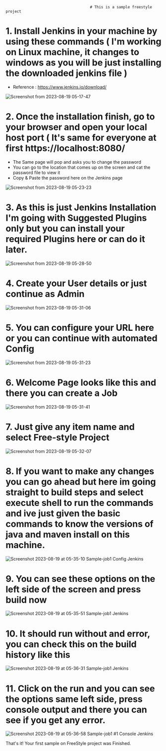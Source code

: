                                           # This is a sample freestyle project


# 1. Install Jenkins in your machine by using these commands ( I'm working on Linux machine, it changes to windows as you will be just installing the downloaded jenkins file )
* Reference : https://www.jenkins.io/download/
  
![Screenshot from 2023-08-19 05-17-47](https://github.com/RajasekharVadapalli/Jenkins-Sample-Freestyle_project/assets/142224224/c3002bce-37c2-4109-9f63-da60c5b86d89)

# 2. Once the installation finish, go to your browser and open your local host port ( It's same for everyone at first https://localhost:8080/
* The Same page will pop and asks you to change the password
* You can go to the location that comes up on the screen and cat the password file to view it
* Copy & Paste the password here on the Jenkins page

![Screenshot from 2023-08-19 05-23-23](https://github.com/RajasekharVadapalli/Jenkins-Sample-Freestyle_project/assets/142224224/f7726cce-708c-4277-987c-a6017db61fd3)

# 3. As this is just Jenkins Installation I'm going with Suggested Plugins only but you can install your required Plugins here or can do it later.

![Screenshot from 2023-08-19 05-28-50](https://github.com/RajasekharVadapalli/Jenkins-Sample-Freestyle_project/assets/142224224/7af58848-0606-4de1-8d7b-bf76d5ec3aa2)

# 4. Create your User details or just continue as Admin

![Screenshot from 2023-08-19 05-31-06](https://github.com/RajasekharVadapalli/Jenkins-Sample-Freestyle_project/assets/142224224/bd942d9d-fe4b-47fe-840b-549548bac775)

# 5. You can configure your URL here or you can continue with automated Config

![Screenshot from 2023-08-19 05-31-23](https://github.com/RajasekharVadapalli/Jenkins-Sample-Freestyle_project/assets/142224224/d5471525-9d54-46c6-b24a-839d12762af2)

# 6. Welcome Page looks like this and there you can create a Job

![Screenshot from 2023-08-19 05-31-41](https://github.com/RajasekharVadapalli/Jenkins-Sample-Freestyle_project/assets/142224224/46bf6631-b305-41c4-a0ff-468094309aba)

# 7. Just give any item name and select Free-style Project 

![Screenshot from 2023-08-19 05-32-07](https://github.com/RajasekharVadapalli/Jenkins-Sample-Freestyle_project/assets/142224224/78ebeec6-107a-440e-91e2-3cc4af222e01)

# 8. If you want to make any changes you can go ahead but here im going straight to build steps and select execute shell to run the commands and ive just given the basic commands to know the versions of java and maven install on this machine.

![Screenshot 2023-08-19 at 05-35-10 Sample-job1 Config Jenkins](https://github.com/RajasekharVadapalli/Jenkins-Sample-Freestyle_project/assets/142224224/a807c3bf-20e2-44a7-b14f-701f361ed653)

# 9. You can see these options on the left side of the screen and press build now

![Screenshot 2023-08-19 at 05-35-51 Sample-job1 Jenkins](https://github.com/RajasekharVadapalli/Jenkins-Sample-Freestyle_project/assets/142224224/571e1c3f-1b55-4c6f-bb1f-ec4cdc45e2f0)

# 10. It should run without and error, you can check this on the build history like this 

![Screenshot 2023-08-19 at 05-36-31 Sample-job1 Jenkins](https://github.com/RajasekharVadapalli/Jenkins-Sample-Freestyle_project/assets/142224224/49fb44d2-4931-46ef-b682-06b00681d71e)

# 11. Click on the run and you can see the options same left side, press console output and there you can see if you get any error.

![Screenshot 2023-08-19 at 05-36-58 Sample-job1 #1 Console Jenkins](https://github.com/RajasekharVadapalli/Jenkins-Sample-Freestyle_project/assets/142224224/8cc586d4-f649-4821-a186-23686359e240)


That's it! Your first sample on FreeStyle project was Finished.











